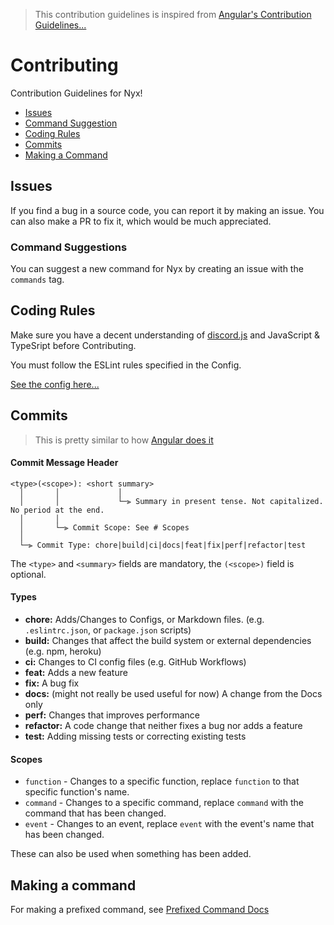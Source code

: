 > This contribution guidelines is inspired from [Angular's Contribution Guidelines...](https://github.com/angular/angular/blob/main/CONTRIBUTING.md)

# Contributing

Contribution Guidelines for Nyx!

- [Issues](#issues)
- [Command Suggestion](#command-suggestions)
- [Coding Rules](#coding-rules)
- [Commits](#commits)
- [Making a Command](#making-a-command)

## Issues

If you find a bug in a source code, you can report it by making an issue.
You can also make a PR to fix it, which would be much appreciated.

### Command Suggestions

You can suggest a new command for Nyx by creating an issue with the `commands` tag.

## Coding Rules

Make sure you have a decent understanding of [discord.js](https://discord.js.org) and JavaScript & TypeSript before Contributing.

You must follow the ESLint rules specified in the Config.

[See the config here...](../main/.eslintrc.json)

## Commits

> This is pretty similar to how [Angular does it](https://github.com/angular/angular/blob/main/CONTRIBUTING.md#commit)

#### Commit Message Header

```
<type>(<scope>): <short summary>
  │       │             │
  │       │             └─⫸ Summary in present tense. Not capitalized. No period at the end.
  │       │
  │       └─⫸ Commit Scope: See # Scopes
  │
  └─⫸ Commit Type: chore|build|ci|docs|feat|fix|perf|refactor|test
```

The `<type>` and `<summary>` fields are mandatory, the `(<scope>)` field is optional.

#### Types

- **chore:** Adds/Changes to Configs, or Markdown files. (e.g. `.eslintrc.json`, or `package.json` scripts)
- **build:** Changes that affect the build system or external dependencies (e.g. npm, heroku)
- **ci:** Changes to CI config files (e.g. GitHub Workflows)
- **feat:** Adds a new feature
- **fix:** A bug fix
- **docs:** (might not really be used useful for now) A change from the Docs only
- **perf:** Changes that improves performance
- **refactor:** A code change that neither fixes a bug nor adds a feature
- **test:** Adding missing tests or correcting existing tests

#### Scopes

- `function` - Changes to a specific function, replace `function` to that specific function's name.
- `command` - Changes to a specific command, replace `command` with the command that has been changed.
- `event` - Changes to an event, replace `event` with the event's name that has been changed.

These can also be used when something has been added.

## Making a command

For making a prefixed command, see [Prefixed Command Docs](../docs/Prefixed_Commands.md)

